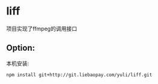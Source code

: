 # liff
项目实现了ffmpeg的调用接口

## Option:
本机安装:
```sh
npm install git+http://git.liebaopay.com/yuli/liff.git
```